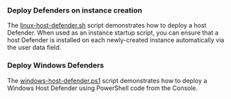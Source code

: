 ### Deploy Defenders on instance creation
The [linux-host-defender.sh](linux-host-defender.sh) script demonstrates how to deploy a host Defender. When used as an instance startup script, you can ensure that a host Defender is installed on each newly-created instance automatically via the user data field.

### Deploy Windows Defenders
The [windows-host-defender.ps1](windows-host-defender.ps1) script demonstrates how to deploy a Windows Host Defender using PowerShell code from the Console.
